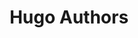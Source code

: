 ---
title: Hugo Authors
bio: |
  Chia sẽ những kiến thức sức khỏe đơn giản, dễ hiểu và dễ áp dụng để chăm sóc sức khỏe.
avatar: /images/be-mat-tao-do.png
featured: true
social:
  - title: github
    url: https://github.com
  - title: github
    url: https://github.com
  - title: github
    url: https://github.com
  - title: github
    url: https://github.com
  - title: github
    url: https://github.com
---